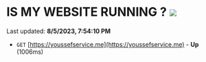 # IS MY WEBSITE RUNNING ? [![](https://img.shields.io/static/v1?label=Sponsor&message=%E2%9D%A4&logo=GitHub&color=%23fe8e86)](https://github.com/sponsors/<username>)

Last updated: **8/5/2023, 7:54:10 PM**

- `GET` [https://youssefservice.me](https://youssefservice.me) - **Up** (1006ms)
